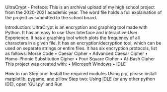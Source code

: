 UltraCrypt - 
Preface:
This is an archival upload of my high school project from the 2020-2021 academic year. The word file holds a full explaination of the project as submitted to the school board.

Introduction:
UltraCrypt is an encryption and graphing tool made with Python. It has an easy to use User Interface and interactive User Experience. It has a graphing tool which plots the frequency of all characters in a given file. It has an encryption/decryption tool, which can be used on separate strings or entire files. It has six encryption protocols, list as follows:
Morse Code
•	Caesar Cipher
•	Advanced Caesar Cipher
•	Homo-Phonic Substitution Cipher
•	Four Square Cipher
•	At-Bash Cipher
This project was created with:
•	Microsoft Windows
•	IDLE


How to run
Step one: Install the required modules
Using pip, please install matplotlib, pygame, and pillow
Step two: Using IDLE (or any other python IDE), open 'GUI.py' and Run
